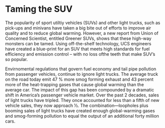 # Taming the SUV
The popularity of sport utiltiy vehicles (SUVs) and other light trucks, such as pick-ups and minivans have taken a big bite out of efforts to improve air quality and to reduce global warming. However, a new report from Union of Concerned Scientist, entitled Greener SUVs, shows that these high-way monsters can be tamed. Using off-the-shelf technology, UCS engineers have created a blue-print for an SUV that meets high standards for fuel efficiency and emission control – with no loss ofthe teeth that make SUV’s so popular.

Envirnomental regulations that govern fuel economy and tail pipe pollution from passenger vehicles, continue to ignore light trucks. The average truck on the road today emit 47 % more smog forming exhaust and 43 percent more of the heat-trapping gases that cause global warming than the average car. The impact of this gap
has been compounded by a dramatic shift in America’s passenger vehicle market. Over the past 2 decades, sales of light trucks have tripled. They once accounted for less than a fifth of new vehicle sales, they now approach 1⁄2. The combination—loopholes plus booming sales of light trucks have created enough global-warming gases and smog-forming pollution to equal the output of an additional forty million cars.